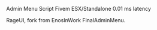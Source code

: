Admin Menu Script Fivem ESX/Standalone 0.01 ms latency

RageUI, fork from EnosInWork FinalAdminMenu.
